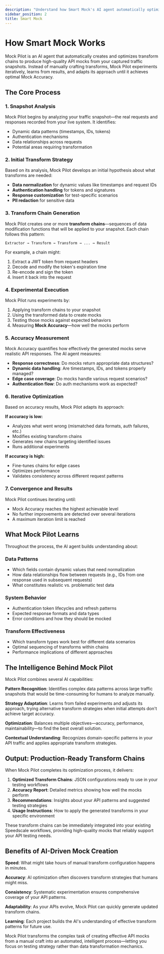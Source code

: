 ```yaml
---
description: "Understand how Smart Mock's AI agent automatically optimizes transform chains through iterative experimentation to achieve high-quality API mocks."
sidebar_position: 2
title: Smart Mock
---
```


# How Smart Mock Works

Mock Pilot is an AI agent that automatically creates and optimizes transform chains to produce high-quality API mocks from your captured traffic snapshots. Instead of manually crafting transforms, Mock Pilot experiments iteratively, learns from results, and adapts its approach until it achieves optimal Mock Accuracy.

## The Core Process

### 1. **Snapshot Analysis**
Mock Pilot begins by analyzing your traffic snapshot—the real requests and responses recorded from your live system. It identifies:
- Dynamic data patterns (timestamps, IDs, tokens)
- Authentication mechanisms
- Data relationships across requests
- Potential areas requiring transformation

### 2. **Initial Transform Strategy**
Based on its analysis, Mock Pilot develops an initial hypothesis about what transforms are needed:
- **Data normalization** for dynamic values like timestamps and request IDs
- **Authentication handling** for tokens and signatures
- **Response customization** for test-specific scenarios
- **PII redaction** for sensitive data

### 3. **Transform Chain Generation**
Mock Pilot creates one or more **transform chains**—sequences of data modification functions that will be applied to your snapshot. Each chain follows this pattern:

```
Extractor → Transform → Transform → ... → Result
```

For example, a chain might:
1. Extract a JWT token from request headers
2. Decode and modify the token's expiration time
3. Re-encode and sign the token
4. Insert it back into the request

### 4. **Experimental Execution**
Mock Pilot runs experiments by:
1. Applying transform chains to your snapshot
2. Using the transformed data to create mocks
3. Testing those mocks against expected behaviors
4. Measuring **Mock Accuracy**—how well the mocks perform

### 5. **Accuracy Measurement**
Mock Accuracy quantifies how effectively the generated mocks serve realistic API responses. The AI agent measures:
- **Response correctness**: Do mocks return appropriate data structures?
- **Dynamic data handling**: Are timestamps, IDs, and tokens properly managed?
- **Edge case coverage**: Do mocks handle various request scenarios?
- **Authentication flow**: Do auth mechanisms work as expected?

### 6. **Iterative Optimization**
Based on accuracy results, Mock Pilot adapts its approach:

**If accuracy is low:**
- Analyzes what went wrong (mismatched data formats, auth failures, etc.)
- Modifies existing transform chains
- Generates new chains targeting identified issues
- Runs additional experiments

**If accuracy is high:**
- Fine-tunes chains for edge cases
- Optimizes performance
- Validates consistency across different request patterns

### 7. **Convergence and Results**
Mock Pilot continues iterating until:
- Mock Accuracy reaches the highest achievable level
- No further improvements are detected over several iterations
- A maximum iteration limit is reached

## What Mock Pilot Learns

Throughout the process, the AI agent builds understanding about:

### **Data Patterns**
- Which fields contain dynamic values that need normalization
- How data relationships flow between requests (e.g., IDs from one response used in subsequent requests)
- What constitutes realistic vs. problematic test data

### **System Behavior**
- Authentication token lifecycles and refresh patterns
- Expected response formats and data types
- Error conditions and how they should be mocked

### **Transform Effectiveness**
- Which transform types work best for different data scenarios
- Optimal sequencing of transforms within chains
- Performance implications of different approaches

## The Intelligence Behind Mock Pilot

Mock Pilot combines several AI capabilities:

**Pattern Recognition**: Identifies complex data patterns across large traffic snapshots that would be time-consuming for humans to analyze manually.

**Strategy Adaptation**: Learns from failed experiments and adjusts its approach, trying alternative transform strategies when initial attempts don't achieve target accuracy.

**Optimization**: Balances multiple objectives—accuracy, performance, maintainability—to find the best overall solution.

**Contextual Understanding**: Recognizes domain-specific patterns in your API traffic and applies appropriate transform strategies.

## Output: Production-Ready Transform Chains

When Mock Pilot completes its optimization process, it delivers:

1. **Optimized Transform Chains**: JSON configurations ready to use in your testing workflows
2. **Accuracy Report**: Detailed metrics showing how well the mocks perform
3. **Recommendations**: Insights about your API patterns and suggested testing strategies
4. **Usage Instructions**: How to apply the generated transforms in your specific environment

These transform chains can be immediately integrated into your existing Speedscale workflows, providing high-quality mocks that reliably support your API testing needs.

## Benefits of AI-Driven Mock Creation

**Speed**: What might take hours of manual transform configuration happens in minutes.

**Accuracy**: AI optimization often discovers transform strategies that humans might miss.

**Consistency**: Systematic experimentation ensures comprehensive coverage of your API patterns.

**Adaptability**: As your APIs evolve, Mock Pilot can quickly generate updated transform chains.

**Learning**: Each project builds the AI's understanding of effective transform patterns for future use.

Mock Pilot transforms the complex task of creating effective API mocks from a manual craft into an automated, intelligent process—letting you focus on testing strategy rather than data transformation mechanics.